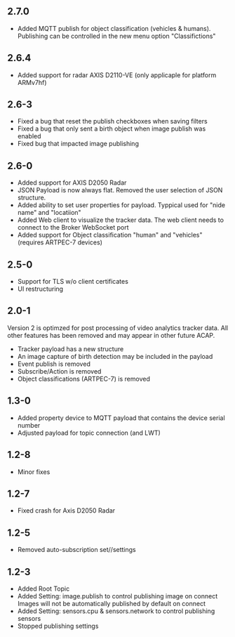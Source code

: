 ## 2.7.0
* Added MQTT publish for object classification (vehicles & humans).  Publishing can be controlled in the new menu option "Classifictions"

## 2.6.4
- Added support for radar AXIS D2110-VE (only applicaple for platform ARMv7hf)

## 2.6-3
- Fixed a bug that reset the publish checkboxes when saving filters
- Fixed a bug that only sent a birth object when image publish was enabled
- Fixed bug that impacted image publishing

## 2.6-0
- Added support for AXIS D2050 Radar
- JSON Payload is now always flat.  Removed the user selection of JSON structure.
- Added ability to set user properties for payload.  Typpical used for "nide name" and  "locatiion"
- Added Web client to visualize the tracker data.  The web client needs to connect to the Broker  WebSocket port
- Added support for Object classification "human" and "vehicles" (requires ARTPEC-7 devices)

## 2.5-0
- Support for TLS w/o client certificates
- UI restructuring

## 2.0-1
Version 2 is optimzed for post processing of video analytics tracker data.  All other features has been removed and may appear in other future ACAP.
- Tracker payload has a new structure
- An image capture of birth detection may be included in the payload
- Event publish is removed
- Subscribe/Action is removed
- Object classifications (ARTPEC-7) is removed

## 1.3-0
- Added property device to MQTT payload that contains the device serial number
- Adjusted payload for topic connection (and LWT)

## 1.2-8
- Minor fixes

## 1.2-7
- Fixed crash for Axis D2050 Radar

## 1.2-5
- Removed auto-subscription set/<client>/settings

## 1.2-3
- Added Root Topic
- Added Setting: image.publish to control publishing image on connect
  Images will not be automatically published by default on connect
- Added Setting: sensors.cpu & sensors.network to control publishing sensors
- Stopped publishing settings



